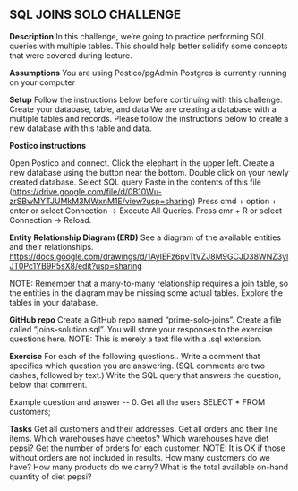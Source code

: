 <h2>SQL JOINS SOLO CHALLENGE</h2>

<b>Description</b>
In this challenge, we’re going to practice performing SQL queries with multiple tables. This should help better solidify some concepts that were covered during lecture.

<b>Assumptions</b>
You are using Postico/pgAdmin
Postgres is currently running on your computer

<b>Setup</b>
Follow the instructions below before continuing with this challenge.
Create your database, table, and data
We are creating a database with a multiple tables and records. Please follow the instructions below to create a new database with this table and data.

<b>Postico instructions</b>

Open Postico and connect.
Click the elephant in the upper left.
Create a new database using the button near the bottom.
Double click on your newly created database.
Select SQL query
Paste in the contents of this file (https://drive.google.com/file/d/0B10Wu-zrSBwMYTJUMkM3MWxnM1E/view?usp=sharing)
Press cmd + option + enter or select Connection -> Execute All Queries.
Press cmr + R or select Connection -> Reload.

<b>Entity Relationship Diagram (ERD)</b>
See a diagram of the available entities and their relationships. https://docs.google.com/drawings/d/1AyIEFz6pvTtVZJ8M9GCJD38WNZ3ylJT0Pc1YB9P5sX8/edit?usp=sharing

NOTE: Remember that a many-to-many relationship requires a join table, so the entities in the diagram may be missing some actual tables. Explore the tables in your database.

<b>GitHub repo</b>
Create a GitHub repo named “prime-solo-joins”.
Create a file called “joins-solution.sql”. You will store your responses to the exercise questions here. NOTE: This is merely a text file with a .sql extension.

<b>Exercise</b>
For each of the following questions..
Write a comment that specifies which question you are answering. (SQL comments are two dashes, followed by text.)
Write the SQL query that answers the question, below that comment.

Example question and answer
-- 0. Get all the users
SELECT * FROM customers;

<b>Tasks</b>
Get all customers and their addresses.
Get all orders and their line items.
Which warehouses have cheetos?
Which warehouses have diet pepsi?
Get the number of orders for each customer. NOTE: It is OK if those without orders are not included in results.
How many customers do we have?
How many products do we carry?
What is the total available on-hand quantity of diet pepsi?
